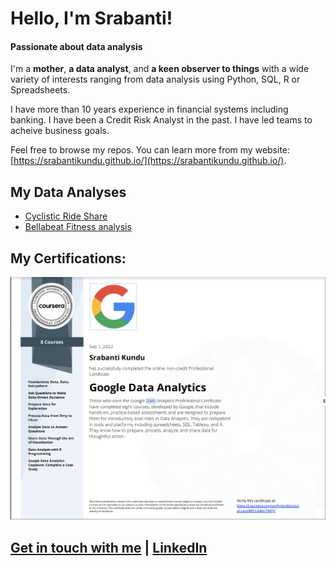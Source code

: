 
# Hello, I'm Srabanti!

#### Passionate about data analysis

I'm a **mother**, **a data analyst**, and **a keen observer to things** with a wide variety of interests ranging from data analysis using Python, SQL, R or Spreadsheets.

I have more than 10 years experience in financial systems including banking. I have been a Credit Risk Analyst in the past. I have led teams to acheive business goals.

Feel free to browse my repos. You can learn more from my website: [https://srabantikundu.github.io/](https://srabantikundu.github.io/). 


## My Data Analyses

<!-- BLOG-POST-LIST:START -->
- [Cyclistic Ride Share](https://github.com/srabantikundu/cyclistic-bike-share-analysis)
- [Bellabeat Fitness analysis](https://github.com/srabantikundu/bellabeat-analysis)
<!-- BLOG-POST-LIST:END -->

## My Certifications:

![Google Certification](./certs/google-cert.png)

## [Get in touch with me](https://srabantikundu.github.io/contact) | [LinkedIn](https://de.linkedin.com/in/srabanti-kundu-1777a316b)

